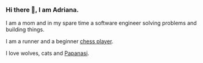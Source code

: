 ### Hi there 👋, I am Adriana. 

I am a mom and in my spare time a software engineer solving problems and building things. 

I am a runner and a beginner [chess player](https://lecavalierdelatourelle.blogspot.com/).

I love wolves, cats and [Papanasi](https://www.cuisineaz.com/recettes/papanasi-105748.aspx).

<!--
**adreeana/adreeana** is a ✨ _special_ ✨ repository because its `README.md` (this file) appears on your GitHub profile.

Here are some ideas to get you started:

- 🔭 I’m currently working on ...
- 🌱 I’m currently learning ...
- 👯 I’m looking to collaborate on ...
- 🤔 I’m looking for help with ...
- 💬 Ask me about ...
- 📫 How to reach me: ...
- 😄 Pronouns: ...
- ⚡ Fun fact: ...
-->

